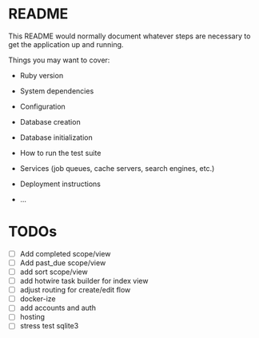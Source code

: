 # README

This README would normally document whatever steps are necessary to get the
application up and running.

Things you may want to cover:

* Ruby version

* System dependencies

* Configuration

* Database creation

* Database initialization

* How to run the test suite

* Services (job queues, cache servers, search engines, etc.)

* Deployment instructions

* ...


# TODOs
- [ ] Add completed scope/view
- [ ] Add past_due scope/view
- [ ] add sort scope/view
- [ ] add hotwire task builder for index view
- [ ] adjust routing for create/edit flow
- [ ] docker-ize
- [ ] add accounts and auth
- [ ] hosting
- [ ] stress test sqlite3
